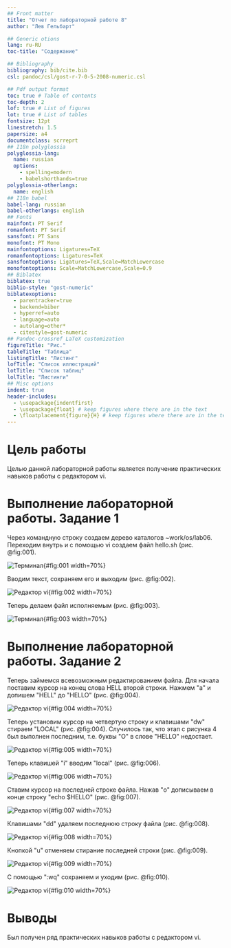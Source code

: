 ```yaml
---
## Front matter
title: "Отчет по лабораторной работе 8"
author: "Лев Гельбарт"

## Generic otions
lang: ru-RU
toc-title: "Содержание"

## Bibliography
bibliography: bib/cite.bib
csl: pandoc/csl/gost-r-7-0-5-2008-numeric.csl

## Pdf output format
toc: true # Table of contents
toc-depth: 2
lof: true # List of figures
lot: true # List of tables
fontsize: 12pt
linestretch: 1.5
papersize: a4
documentclass: scrreprt
## I18n polyglossia
polyglossia-lang:
  name: russian
  options:
	- spelling=modern
	- babelshorthands=true
polyglossia-otherlangs:
  name: english
## I18n babel
babel-lang: russian
babel-otherlangs: english
## Fonts
mainfont: PT Serif
romanfont: PT Serif
sansfont: PT Sans
monofont: PT Mono
mainfontoptions: Ligatures=TeX
romanfontoptions: Ligatures=TeX
sansfontoptions: Ligatures=TeX,Scale=MatchLowercase
monofontoptions: Scale=MatchLowercase,Scale=0.9
## Biblatex
biblatex: true
biblio-style: "gost-numeric"
biblatexoptions:
  - parentracker=true
  - backend=biber
  - hyperref=auto
  - language=auto
  - autolang=other*
  - citestyle=gost-numeric
## Pandoc-crossref LaTeX customization
figureTitle: "Рис."
tableTitle: "Таблица"
listingTitle: "Листинг"
lofTitle: "Список иллюстраций"
lotTitle: "Список таблиц"
lolTitle: "Листинги"
## Misc options
indent: true
header-includes:
  - \usepackage{indentfirst}
  - \usepackage{float} # keep figures where there are in the text
  - \floatplacement{figure}{H} # keep figures where there are in the text
---
```


# Цель работы

Целью данной лабораторной работы является получение практических навыков работы с редактором vi.

# Выполнение лабораторной работы. Задание 1

Через командную строку создаем дерево каталогов ~work/os/lab06. Переходим внутрь и с помощью vi создаем файл hello.sh (рис. @fig:001).

![Терминал](image/Изображения/1){#fig:001 width=70%}

Вводим текст, сохраняем его и выходим (рис. @fig:002).

![Редактор  vi](image/Изображения/2){#fig:002 width=70%}

Теперь делаем файл исполняемым (рис. @fig:003).

![Терминал](image/Изображения/3){#fig:003 width=70%}

# Выполнение лабораторной работы. Задание 2

Теперь займемся всевозможным редактированием файла. Для начала поставим курсор на конец слова HELL второй строки. Нажмем "a" и допишем "HELL" до "HELLO" (рис. @fig:004).

![Редактор  vi](image/Изображения/4){#fig:004 width=70%}

Теперь установим курсор на четвертую строку и клавишами "dw" стираем "LOCAL" (рис. @fig:004). Случилось так, что этап с рисунка 4 был выполнен последним, т.е. буквы "O" в слове "HELLO" недостает.

![Редактор  vi](image/Изображения/5){#fig:005 width=70%}

Теперь клавишей "i" вводим "local" (рис. @fig:006).

![Редактор  vi](image/Изображения/6){#fig:006 width=70%}

Ставим курсор на последней строке файла. Нажав "o" дописываем в конце строку "echo $HELLO" (рис. @fig:007).

![Редактор  vi](image/Изображения/7){#fig:007 width=70%}

Клавишами "dd" удаляем последнюю строку файла (рис. @fig:008).

![Редактор  vi](image/Изображения/8){#fig:008 width=70%}

Кнопкой "u" отменяем стирание последней строки (рис. @fig:009).

![Редактор  vi](image/Изображения/9){#fig:009 width=70%}

С помощью ":wq" сохраняем и уходим (рис. @fig:010).

![Редактор  vi](image/Изображения/10){#fig:010 width=70%}

# Выводы

Был получен ряд практических навыков работы с редактором vi.
